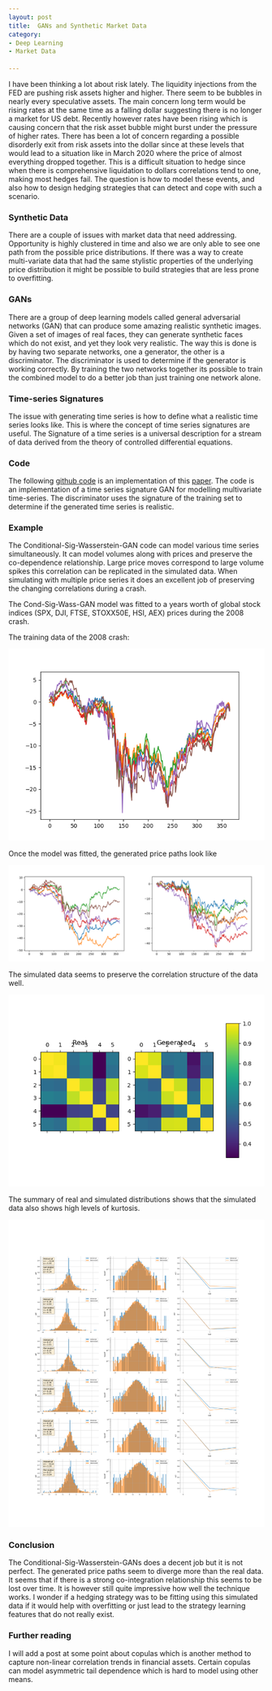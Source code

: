 ```yaml
---
layout: post
title:  GANs and Synthetic Market Data
category:
- Deep Learning
- Market Data

---
```

I have been thinking a lot about risk lately. The liquidity injections from the FED are pushing risk assets higher and higher.
There seem to be bubbles in nearly every speculative assets. The main concern long term would be rising rates at the same time as a falling dollar suggesting there is no longer a market for US debt.
Recently however rates have been rising which is causing concern that the risk asset bubble might burst under the pressure of higher rates.
There has been a lot of concern regarding a possible disorderly exit from risk assets into the dollar since at these levels
that would lead to a situation like in March 2020 where the price of almost everything dropped together.
This is a difficult situation to hedge since when there is comprehensive liquidation to dollars correlations tend to one, making most hedges fail.
The question is how to model these events, and also how to design hedging strategies that can detect and cope with such a scenario.

### Synthetic Data

There are a couple of issues with market data that need addressing.
Opportunity is highly clustered in time and also we are only able to see one path from the possible price distributions.
If there was a way to create multi-variate data that had the same stylistic properties of the underlying price distribution
it might be possible to build strategies that are less prone to overfitting.

### GANs

There are a group of deep learning models called general adversarial networks (GAN) that can produce some amazing realistic synthetic images.
Given a set of images of real faces, they can generate synthetic faces which do not exist, and yet they look very realistic.
The way this is done is by having two separate networks, one a generator, the other is a discriminator.
The discriminator is used to determine if the generator is working correctly.
By training the two networks together its possible to train the combined model to do a better job than just training one network alone.

### Time-series Signatures

The issue with generating time series is how to define what a realistic time series looks like.
This is where the concept of time series signatures are useful.
The Signature of a time series is a universal description for a stream of data derived from the theory of controlled differential equations.


### Code

The following [github code](https://github.com/SigCGANs/Conditional-Sig-Wasserstein-GANs) is an implementation of this
[paper](assets/2021-02-18/Enriching_Financial_Datasets_with_Generative_Adversarial_Networks.pdf).
The code is an implementation of a time series signature GAN for modelling multivariate time-series.
The discriminator uses the signature of the training set to determine if the generated time series is realistic.

### Example

The Conditional-Sig-Wasserstein-GAN code can model various time series simultaneously.
It can model volumes along with prices and preserve the co-dependence relationship.
Large price moves correspond to large volume spikes this correlation can be replicated in the simulated data.
When simulating with multiple price series it does an excellent job of preserving the changing correlations during a crash.

The Cond-Sig-Wass-GAN model was fitted to a years worth of global stock indices (SPX, DJI, FTSE, STOXX50E, HSI, AEX) prices during the 2008 crash.

The training data of the 2008 crash:

![real_data](/assets/2021-03-22/real_price_path.png)

Once the model was fitted, the generated price paths look like

![synth1](/assets/2021-03-22/synth_price_paths.png)

The simulated data seems to preserve the correlation structure of the data well.

![cross_corrlation](/assets/2021-03-22/cross_correl.png)

The summary of real and simulated distributions shows that the simulated data
also shows high levels of kurtosis.

![summary](/assets/2021-03-22/summary.png)

### Conclusion

The Conditional-Sig-Wasserstein-GANs does a decent job but it is not perfect.
The generated price paths seem to diverge more than the real data.
It seems that if there is a strong co-integration relationship this seems to be lost over time.
It is however still quite impressive how well the technique works.
I wonder if a hedging strategy was to be fitting using this simulated data if it would help with overfitting or just lead to the strategy learning features that do not really exist.

### Further reading

I will add a post at some point about copulas which is another method to capture non-linear correlation
trends in financial assets. Certain copulas can model asymmetric tail dependence which is hard to model using other means.